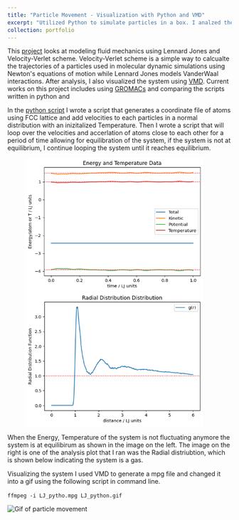 ```yaml
---
title: "Particle Movement - Visualization with Python and VMD"
excerpt: "Utilized Python to simulate particles in a box. I analzed the simulation and generate a xyz file to visualize using VMD."
collection: portfolio
---
```

This [project](https://gitfront.io/r/janellecheung/QHBtzxc8cMTW/Compiled-projects/blob/LJs-fluid/LJfluid.md)  looks at modeling fluid mechanics using Lennard Jones and Velocity-Verlet scheme. Velocity-Verlet scheme is a simple way to calcualte the trajectories of a particles used in molecular dynamic simulations using Newton's equations of motion while Lennard Jones models VanderWaal interactions. After analysis, I also visualized the system using [VMD](https://www.ks.uiuc.edu/Research/vmd/). Current works on this project includes using [GROMACs](https://www.gromacs.org/) and comparing the scripts written in python and 

In the [python script](https://gitfront.io/r/janellecheung/QHBtzxc8cMTW/Compiled-projects/blob/LJs-fluid/Molecular_dynamics.ipynb) I wrote a script that generates a coordinate file of atoms using FCC lattice and add velocities to each particles in a normal distribution with an inizitalized Temperature. Then I wrote a script that will loop over the velocities and accerlation of atoms close to each other for a period of time allowing for equilibration of the system, if the system is not at equilibrium, I continue looping the system until it reaches equilibrium. 
<div class="container"> 

<figure>
    <img src="\images\Energytempdata.png"
         alt="Energy tempture data"
          width="400" height="300">
    <img src="\images\Radialdistribution.png"
         alt="Energy tempture data"
          width="400" height="300">
</figure>
</div>

When the Energy, Temperature of the system is not fluctuating anymore the system is at equilibirum as shown in the image on the left. The image on the right is one of the analysis plot that I ran was the Radial distriubtion, which is shown below indicating the system is a gas. 

Visualizing the system I used VMD to generate a mpg file and changed it into a gif using the following script in command line. 

```ffmpeg -i LJ_pytho.mpg LJ_python.gif```

![Gif of particle movement](/images/LJ_python.gif) 
